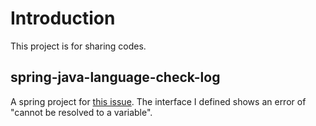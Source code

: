 # Introduction
This project is for sharing codes.

## spring-java-language-check-log
A spring project for [this issue](https://github.com/microsoft/vscode-java-pack/issues/271). The interface I defined shows an error of "cannot be resolved to a variable".